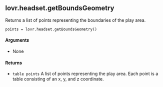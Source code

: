 lovr.headset.getBoundsGeometry
---

Returns a list of points representing the boundaries of the play area.

    points = lovr.headset.getBoundsGeometry()

#### Arguments

- None

#### Returns

- `table points` A list of points representing the play area.  Each point is a table consisting of
  an x, y, and z coordinate.
